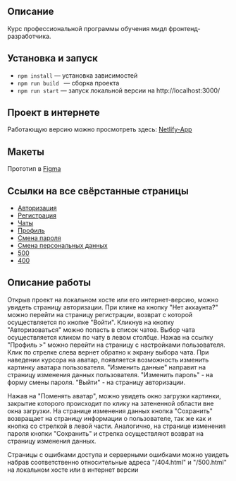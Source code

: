 ## Описание

Курс профессиональной программы обучения мидл фронтенд-разработчика. 


## Установка и запуск

- `npm install` — установка зависимостей
- `npm run build ` — сборка проекта
- `npm run start` — запуск локальной версии на http://localhost:3000/

## Проект в интернете

Работающую версию можно просмотреть здесь:
[Netlify-App](https://deploy--resplendent-lamington-09b434.netlify.app/)

## Макеты

Прототип в [Figma](https://www.figma.com/file/IwpjO4IdUYca2gTCO89hQ0/Chat_external_link-(Copy)?type=design&node-id=1-600&mode=design&t=ZrhM6YX70Q5OFtkP-0)

## Ссылки на все свёрстанные страницы 

- [Авторизация](https://www.figma.com/file/IwpjO4IdUYca2gTCO89hQ0/Chat_external_link-(Copy)?type=design&node-id=1-600&mode=design&t=jIZTNmlfPOy8NyJj-4)
- [Регистрация](https://www.figma.com/file/IwpjO4IdUYca2gTCO89hQ0/Chat_external_link-(Copy)?type=design&node-id=1-658&mode=design&t=jIZTNmlfPOy8NyJj-4)
- [Чаты](https://www.figma.com/file/IwpjO4IdUYca2gTCO89hQ0/Chat_external_link-(Copy)?type=design&node-id=1-2&mode=design&t=jIZTNmlfPOy8NyJj-4)
- [Профиль](https://www.figma.com/file/IwpjO4IdUYca2gTCO89hQ0/Chat_external_link-(Copy)?type=design&node-id=1-498&mode=design&t=jIZTNmlfPOy8NyJj-4)
- [Смена пароля](https://www.figma.com/file/IwpjO4IdUYca2gTCO89hQ0/Chat_external_link-(Copy)?type=design&node-id=12-35&mode=design&t=jIZTNmlfPOy8NyJj-4)
- [Смена персональных данных](https://www.figma.com/file/IwpjO4IdUYca2gTCO89hQ0/Chat_external_link-(Copy)?type=design&node-id=1-515&mode=design&t=jIZTNmlfPOy8NyJj-4)
- [500](https://www.figma.com/file/IwpjO4IdUYca2gTCO89hQ0/Chat_external_link-(Copy)?type=design&node-id=1-616&mode=design&t=jIZTNmlfPOy8NyJj-4)
- [400](https://www.figma.com/file/IwpjO4IdUYca2gTCO89hQ0/Chat_external_link-(Copy)?type=design&node-id=1-612&mode=design&t=jIZTNmlfPOy8NyJj-4)


## Описание работы

Открыв проект на локальном хосте или его интернет-версию, можно увидеть страницу авторизации.
При клике на кнопку "Нет аккаунта?" можно перейти на страницу регистрации, возврат с которой осуществляется по кнопке "Войти".
Кликнув на кнопку "Авторизоваться" можно попасть в список чатов. Выбор чата осуществляется кликом по чату в левом столбце.
Нажав на ссылку "Профиль >" можно перейти на страницу с настройками пользователя. Клик по стрелке слева вернет обратно к экрану выбора чата.
При наведении курсора на аватар, появляется возможность изменить картинку аватара пользователя.
"Изменить данные" направит на страницу изменения данных пользователя.
"Изменить пароль" - на форму смены пароля.
"Выйти" - на страницу авторизации.

Нажав на "Поменять аватар", можно увидеть окно загрузки картинки, закрытие которого происходит по клику на затененной области вне окна загрузки.
На странице изменения данных кнопка "Сохранить" возвращает на страницу информации о пользователе, так же как и кнопка со стрелкой в левой части.
Аналогично, на странице изменения пароля кнопки "Сохранить" и стрелка осуществляют возврат на страницу изменения данных.

Страницы с ошибками доступа и серверными ошибками можно увидеть набрав соответственно относительные адреса "/404.html" и "/500.html" на локальном хосте или в интернет версии
